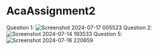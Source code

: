 # AcaAssignment2
Question 1: 
![Screenshot 2024-07-17 005523](https://github.com/user-attachments/assets/f6ce5631-4686-4fca-b9dc-fe17fb07dae4)
Question 2:
![Screenshot 2024-07-14 193533](https://github.com/user-attachments/assets/7756d577-58ae-40e6-bcd7-d6beec7979bb)
Question 5:
![Screenshot 2024-07-16 220659](https://github.com/user-attachments/assets/3d90788b-e170-4537-8582-c419279ebda1)
